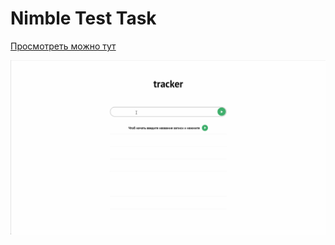 # Nimble Test Task

[Просмотреть можно тут](https://peregonb.github.io/nimble/)

![Alt Text](./docs/demo.gif)


